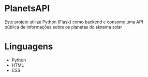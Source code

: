 # PlanetsAPI

Este projeto utiliza Python (Flask) como backend e consome uma API pública de informações sobre os planetas do sistema solar

# Linguagens

- Python
- HTML
- CSS